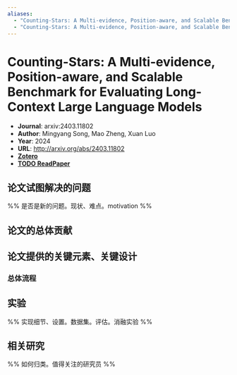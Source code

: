 ```yaml
---
aliases:
  - "Counting-Stars: A Multi-evidence, Position-aware, and Scalable Benchmark for Evaluating Long-Context Large Language Models"
  - "Counting-Stars: A Multi-evidence, Position-aware, and Scalable Benchmark for Evaluating Long-Context Large Language Models, 2024"
---
```

# Counting-Stars: A Multi-evidence, Position-aware, and Scalable Benchmark for Evaluating Long-Context Large Language Models

- **Journal**: arxiv:2403.11802
- **Author**: Mingyang Song, Mao Zheng, Xuan Luo
- **Year**: 2024
- **URL**: http://arxiv.org/abs/2403.11802
- [**Zotero**](zotero://select/items/@2024CountingStarsMultievidencePositionawareSong)
- [**TODO ReadPaper**](https://readpaper.com/...)

## 论文试图解决的问题

%% 是否是新的问题。现状、难点。motivation %%

## 论文的总体贡献

## 论文提供的关键元素、关键设计

### 总体流程

## 实验

%% 实现细节、设置。数据集。评估。消融实验 %%

## 相关研究

%% 如何归类。值得关注的研究员 %%
